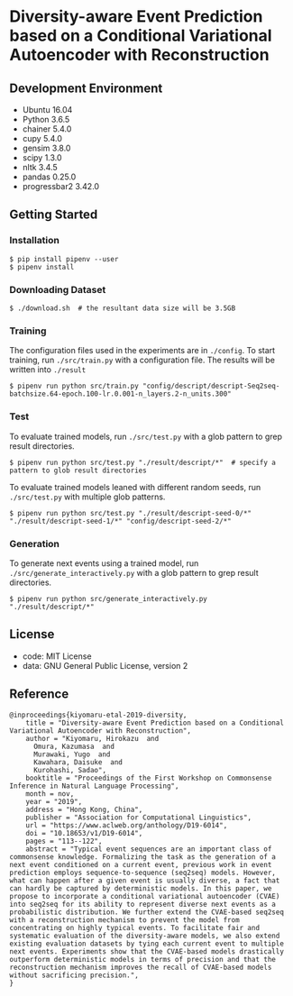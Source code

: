 # Diversity-aware Event Prediction based on a Conditional Variational Autoencoder with Reconstruction

## Development Environment

- Ubuntu 16.04
- Python 3.6.5
- chainer 5.4.0
- cupy 5.4.0
- gensim 3.8.0
- scipy 1.3.0
- nltk 3.4.5
- pandas 0.25.0
- progressbar2 3.42.0

## Getting Started

### Installation

```
$ pip install pipenv --user
$ pipenv install
```

### Downloading Dataset

```
$ ./download.sh  # the resultant data size will be 3.5GB
```

### Training

The configuration files used in the experiments are in `./config`.
To start training, run `./src/train.py` with a configuration file.
The results will be written into `./result`

```
$ pipenv run python src/train.py "config/descript/descript-Seq2seq-batchsize.64-epoch.100-lr.0.001-n_layers.2-n_units.300"
```

### Test

To evaluate trained models, run `./src/test.py` with a glob pattern to grep result directories.

```
$ pipenv run python src/test.py "./result/descript/*"  # specify a pattern to glob result directories
```

To evaluate trained models leaned with different random seeds, run `./src/test.py` with multiple glob patterns.

```
$ pipenv run python src/test.py "./result/descript-seed-0/*" "./result/descript-seed-1/*" "config/descript-seed-2/*"
```

### Generation

To generate next events using a trained model, run `./src/generate_interactively.py` with a glob pattern to grep result directories.

```
$ pipenv run python src/generate_interactively.py "./result/descript/*"
```

## License

- code: MIT License
- data: GNU General Public License, version 2

## Reference

```
@inproceedings{kiyomaru-etal-2019-diversity,
    title = "Diversity-aware Event Prediction based on a Conditional Variational Autoencoder with Reconstruction",
    author = "Kiyomaru, Hirokazu  and
      Omura, Kazumasa  and
      Murawaki, Yugo  and
      Kawahara, Daisuke  and
      Kurohashi, Sadao",
    booktitle = "Proceedings of the First Workshop on Commonsense Inference in Natural Language Processing",
    month = nov,
    year = "2019",
    address = "Hong Kong, China",
    publisher = "Association for Computational Linguistics",
    url = "https://www.aclweb.org/anthology/D19-6014",
    doi = "10.18653/v1/D19-6014",
    pages = "113--122",
    abstract = "Typical event sequences are an important class of commonsense knowledge. Formalizing the task as the generation of a next event conditioned on a current event, previous work in event prediction employs sequence-to-sequence (seq2seq) models. However, what can happen after a given event is usually diverse, a fact that can hardly be captured by deterministic models. In this paper, we propose to incorporate a conditional variational autoencoder (CVAE) into seq2seq for its ability to represent diverse next events as a probabilistic distribution. We further extend the CVAE-based seq2seq with a reconstruction mechanism to prevent the model from concentrating on highly typical events. To facilitate fair and systematic evaluation of the diversity-aware models, we also extend existing evaluation datasets by tying each current event to multiple next events. Experiments show that the CVAE-based models drastically outperform deterministic models in terms of precision and that the reconstruction mechanism improves the recall of CVAE-based models without sacrificing precision.",
}
```
